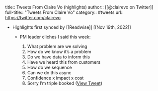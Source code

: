 title:: Tweets From Claire Vo (highlights)
author:: [[@clairevo on Twitter]]
full-title:: "Tweets From Claire Vo"
category:: #tweets
url:: https://twitter.com/clairevo

- Highlights first synced by [[Readwise]] [[Nov 19th, 2022]]
	- PM leader cliches I said this week:
	  
	  1. What problem are we solving
	  2. How do we know it’s a problem
	  3. Do we have data to inform this
	  4. Have we heard this from customers 
	  5. How do we sequence
	  6. Can we do this async
	  7.  Confidence x impact x cost
	  8. Sorry I’m triple booked ([View Tweet](https://twitter.com/clairevo/status/1436474903310393344))